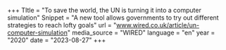 +++
TItle = "To save the world, the UN is turning it into a computer simulation"
Snippet = "A new tool allows governments to try out different strategies to reach lofty goals"
url = "www.wired.co.uk/article/un-computer-simulation"
media_source = "WIRED"
language = "en"
year = "2020"
date = "2023-08-27"
+++